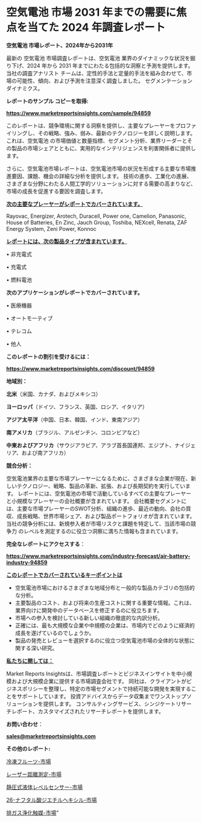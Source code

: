 # 空気電池 市場 2031 年までの需要に焦点を当てた 2024 年調査レポート

<strong>空気電池 市場レポート、2024年から2031年</strong>

最新の 空気電池 市場調査レポートは、空気電池 業界のダイナミックな状況を掘り下げ、2024 年から 2031 年までにわたる包括的な洞察と予測を提供します。当社の調査アナリスト チームは、定性的手法と定量的手法を組み合わせて、市場の可能性、傾向、および予測を注意深く調査しました。 セグメンテーションダイナミクス。



<strong>レポートのサンプル コピーを取得:</strong> <a href=https://www.marketreportsinsights.com/sample/94859>

<strong><u>https://www.marketreportsinsights.com/sample/94859</u></strong></a>

このレポートは、競争環境に関する洞察を提供し、主要なプレーヤーをプロファイリングし、その戦略、強み、弱み、最新のテクノロジーを詳しく説明します。 これは、空気電池 の市場価値と数量指標、セグメント分析、業界リーダーとその製品の市場シェアとともに、実用的なインテリジェンスを利害関係者に提供します。

さらに、空気電池市場レポートは、空気電池市場の状況を形成する主要な市場推進要因、課題、機会の詳細な分析を提供します。 技術の進歩、工業化の進展、さまざまな分野にわたる人間工学的ソリューションに対する需要の高まりなど、市場の成長を促進する要因を調査します。



<strong><u>次の主要なプレーヤーがレポートでカバーされています。</u></strong>

Rayovac, Energizer, Arotech, Duracell, Power one, Camelion, Panasonic, House of Batteries, En Zinc, Jauch Group, Toshiba, NEXcell, Renata, ZAF Energy System, Zeni Power, Konnoc



<strong><u><b>レポートには、次の製品タイプが含まれています。</b></u></strong>

• 非充電式

• 充電式

• 燃料電池



<strong><b>次のアプリケーションがレポートでカバーされています。</b></strong>

• 医療機器

• オートモーティブ

• テレコム

• 他人



<strong><b>このレポートの割引を受けるには：</b></strong><a href=https://www.marketreportsinsights.com/discount/94859>

<strong><u>https://www.marketreportsinsights.com/discount/94859</u></strong></a>



<strong>地域別：</strong>



<strong>北米</strong>（米国、カナダ、およびメキシコ）



<strong>ヨーロッパ</strong>（ドイツ、フランス、英国、ロシア、イタリア）



<strong>アジア太平洋</strong>（中国、日本、韓国、インド、東南アジア）



<strong>南アメリカ</strong>（ブラジル、アルゼンチン、コロンビアなど）



<strong>中東およびアフリカ</strong>（サウジアラビア、アラブ首長国連邦、エジプト、ナイジェリア、および南アフリカ）



<strong>競合分析：</strong>

空気電池業界の主要な市場プレーヤーになるために、さまざまな企業が現在、新しいテクノロジー、戦略、製品の革新、拡張、および長期契約を実行しています。 レポートには、空気電池の市場で活動しているすべての主要なプレーヤーと小規模なプレーヤーの会社概要が含まれています。 会社概要セグメントには、主要な市場プレーヤーのSWOT分析、組織の進歩、最近の動向、会社の買収、成長戦略、世界市場シェア、および製品ポートフォリオが含まれています。 当社の競争分析には、新規参入者が市場リスクと課題を特定して、当該市場の競争力 のレベルを測定するのに役立つ洞察に満ちた情報も含まれています。



<strong>完全なレポートにアクセスする</strong>：

<a href=https://www.marketreportsinsights.com/industry-forecast/air-battery-industry-94859>

<strong><u>https://www.marketreportsinsights.com/industry-forecast/air-battery-industry-94859</u></strong></a>



<strong><u><b>このレポートでカバーされているキーポイントは</b></u></strong>
<ul>
  <li>空気電池市場におけるさまざまな地域分布と一般的な製品カテゴリの包括的な分析。</li>
  <li>主要製品のコスト、および将来の生産コストに関する重要な情報。これは、業界向けに開発中のデータベースを修正するのに役立ちます。</li>
  <li>市場への参入を検討している新しい組織の徹底的な内訳分析。</li>
  <li>正確には、最も大規模な企業や中規模の企業は、市場内でどのように経済的成長を遂げているのでしょうか。</li>
  <li>製品の発売とレビューを選択するのに役立つ空気電池市場の全体的な状態に関する深い研究。</li>
</ul>


<strong><u><b>私たちに関しては：</b></u></strong>

Market Reports Insightsは、市場調査レポートとビジネスインサイトを中小規模および大規模企業に提供する市場調査会社です。 同社は、クライアントがビジネスポリシーを整理し、特定の市場セグメントで持続可能な開発を実現することをサポートしています。 投資アドバイスからデータ収集までワンストップソリューションを提供します。 コンサルティングサービス、シンジケートリサーチレポート、カスタマイズされたリサーチレポートを提供します。



<strong><b>お問い合わせ</b></strong>：

<a href=mailto:sales@marketreportsinsights.com>

<strong><u>sales@marketreportsinsights.com</u></strong></a>



<strong>その他のレポート:</strong>

<a href=https://www.linkedin.com/pulse/冷凍フルーツ-市場-2023-年のダイナミクスとビジネストレンド-2030-bocaf/>冷凍フルーツ-市場</a>

<a href=https://www.linkedin.com/pulse/レーザー距離測定-市場-2023-競争分析と事業成長-2030-analytics-achievers-24-analysis-7qysf/>レーザー距離測定-市場</a>

<a href=https://www.linkedin.com/pulse/静圧式液体レベルセンサー-市場-2023-収益と成長ドライバー-2030-wttnf/>静圧式液体レベルセンサー-市場</a>

<a href=https://www.linkedin.com/pulse/26-ナフタル酸ジエチルヘキシル-市場-2023-総利益と主要ベンダー-2030-ecejf/>26-ナフタル酸ジエチルヘキシル-市場</a>

<a href=https://www.linkedin.com/pulse/排ガス浄化触媒-市場-2023-競争分析と事業成長-2030-analytics-avenue-360-analysis-berdf/>排ガス浄化触媒-市場</a>"
